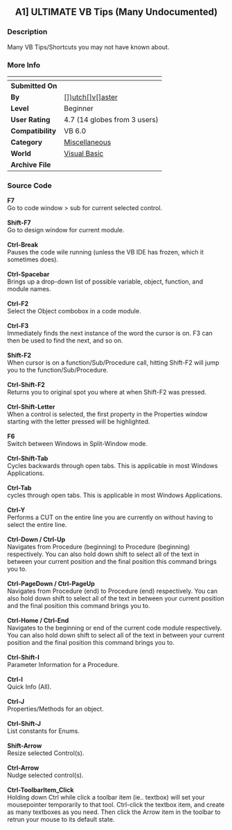 ﻿<div align="center">

## A1\] ULTIMATE VB Tips \(Many Undocumented\)


</div>

### Description

Many VB Tips/Shortcuts you may not have known about.
 
### More Info
 


<span>             |<span>
---                |---
**Submitted On**   |
**By**             |[\[\]\)utch\[\]v\[\]aster](https://github.com/Planet-Source-Code/PSCIndex/blob/master/ByAuthor/utch-v-aster.md)
**Level**          |Beginner
**User Rating**    |4.7 (14 globes from 3 users)
**Compatibility**  |VB 6\.0
**Category**       |[Miscellaneous](https://github.com/Planet-Source-Code/PSCIndex/blob/master/ByCategory/miscellaneous__1-1.md)
**World**          |[Visual Basic](https://github.com/Planet-Source-Code/PSCIndex/blob/master/ByWorld/visual-basic.md)
**Archive File**   |[](https://github.com/Planet-Source-Code/utch-v-aster-a1-ultimate-vb-tips-many-undocumented__1-60344/archive/master.zip)





### Source Code

<B>F7</B><BR>
Go to code window > sub for current selected control.<BR><BR>
<B>Shift-F7</B><BR>
Go to design window for current module.<BR><BR>
<B>Ctrl-Break</B><BR>
Pauses the code wile running (unless the VB IDE has frozen, which it sometimes does).<BR><BR>
<B>Ctrl-Spacebar</B><BR>
Brings up a drop-down list of possible variable,
object, function, and module names.<BR><BR>
<B>Ctrl-F2</B><BR>
Select the Object combobox in a code module.<BR><BR>
<B>Ctrl-F3</B><BR>
Immediately finds the next instance of the word the cursor is on. F3 can then be used to find the next, and so on.<BR><BR>
<B>Shift-F2</B><BR>
When cursor is on a function/Sub/Procedure call,
hitting Shift-F2 will jump you to the function/Sub/Procedure.<BR><BR>
<B>Ctrl-Shift-F2</B><BR>
Returns you to original spot you where at when Shift-F2 was pressed.<BR><BR>
<B>Ctrl-Shift-Letter</B><BR>
When a control is selected, the first property in the Properties window starting with the letter pressed will be highlighted.<BR><BR>
<B>F6</B><BR>
Switch between Windows in Split-Window mode.<BR><BR>
<B>Ctrl-Shift-Tab</B><BR>
Cycles backwards through open tabs. This is applicable in most Windows Applications.<BR><BR>
<B>Ctrl-Tab</B><BR>
cycles through open tabs. This is applicable in most Windows Applications.<BR><BR>
<B>Ctrl-Y</B><BR>
Performs a CUT on the entire line you are currently on without having to select the entire line.<BR><BR>
<B>Ctrl-Down / Ctrl-Up</B><BR>
Navigates from Procedure (beginning) to Procedure
(beginning) respectively. You can also hold down shift to select all of the text in between your current position and the final position this command brings you to.<BR><BR>
<B>Ctrl-PageDown / Ctrl-PageUp</B><BR>
Navigates from Procedure (end) to Procedure (end)
respectively. You can also hold down shift to select all of the text in between your current position and the final position this command brings you to.<BR><BR>
<B>Ctrl-Home / Ctrl-End</B><BR>
Navigates to the beginning or end of the current code module respectively. You can also hold down shift to select all of the text in between your current position and the final position this command brings you to.<BR><BR>
<B>Ctrl-Shift-I</B><BR>
Parameter Information for a Procedure.<BR><BR>
<B>Ctrl-I</B><BR>
Quick Info (All).<BR><BR>
<B>Ctrl-J</B><BR>
Properties/Methods for an object.<BR><BR>
<B>Ctrl-Shift-J</B><BR>
List constants for Enums.<BR><BR>
<B>Shift-Arrow</B><BR>
Resize selected Control(s).<BR><BR>
<B>Ctrl-Arrow</B><BR>
Nudge selected control(s).<BR><BR>
<B>Ctrl-ToolbarItem_Click</B><BR>
Holding down Ctrl while click a toolbar item (ie.. textbox) will set your mousepointer temporarily to that tool. Ctrl-click the textbox item, and create as many textboxes as you need. Then click the Arrow item in the toolbar to retrun your mouse to its default state.<BR><BR>

